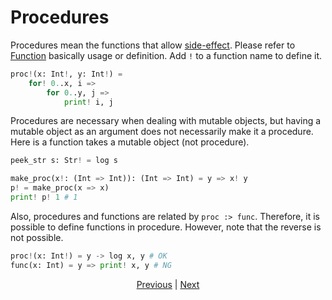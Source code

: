 # Procedures

Procedures mean the functions that allow [side-effect](/07_side_effect.md).
Please refer to [Function](/04_function.md) basically usage or definition.
Add `!` to a function name to define it.

```python
proc!(x: Int!, y: Int!) =
    for! 0..x, i =>
        for 0..y, j =>
            print! i, j
```

Procedures are necessary when dealing with mutable objects, but having a mutable object as an argument does not necessarily make it a procedure.
Here is a function takes a mutable object (not procedure).

```python
peek_str s: Str! = log s

make_proc(x!: (Int => Int)): (Int => Int) = y => x! y
p! = make_proc(x => x)
print! p! 1 # 1
```

Also, procedures and functions are related by `proc :> func`.
Therefore, it is possible to define functions in procedure.
However, note that the reverse is not possible.

```python
proc!(x: Int!) = y -> log x, y # OK
func(x: Int) = y => print! x, y # NG
```

<p align='center'>
    <a href='./07_side_effect.md'>Previous</a> | <a href='./09_builtin_procs.md'>Next</a>
</p>
